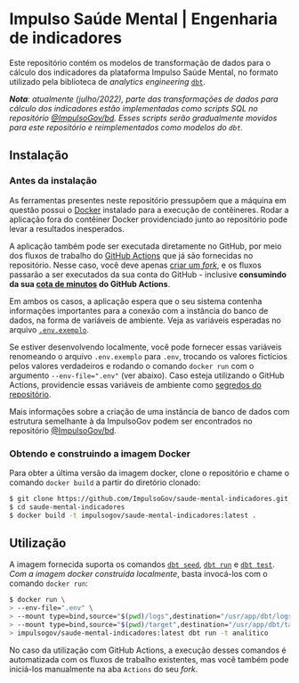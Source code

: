 <!--
SPDX-FileCopyrightText: 2022 ImpulsoGov <contato@impulsogov.org>

SPDX-License-Identifier: MIT
-->

# Impulso Saúde Mental | Engenharia de indicadores

Este repositório contém os modelos de transformação de dados para o cálculo dos
indicadores da plataforma Impulso Saúde Mental, no formato utilizado pela
biblioteca de _analytics engineering_ [`dbt`][].

_**Nota**: atualmente (julho/2022), parte das transformações de dados para
cálculo dos indicadores estão implementadas como scripts SQL no repositório
[@ImpulsoGov/bd][scripts legados]. Esses scripts serão gradualmente movidos
para este repositório e reimplementados como modelos do `dbt`._

[`dbt`]: https://getdbt.com/
[scripts legados]: https://github.com/ImpulsoGov/bd/tree/main/Scripts/saude_mental

## Instalação

### Antes da instalação

As ferramentas presentes neste repositório pressupõem que a máquina em questão
possui o [Docker][] instalado para a execução de contêineres. Rodar a aplicação
fora do contêiner Docker providenciado junto ao repositório pode levar a
resultados inesperados.

A aplicação também pode ser executada diretamente no GitHub, por meio dos
fluxos de trabalho do [GitHub Actions][] que já são fornecidas no repositório.
Nesse caso, você deve apenas
[criar um *fork*](https://github.com/ImpulsoGov/saude-mental-indicadores/fork),
e os fluxos passarão a ser executados da sua conta do GitHub - inclusive
**consumindo da sua [cota de minutos][GH Actions Billing] do GitHub Actions**.

Em ambos os casos, a aplicação espera que o seu sistema contenha informações
importantes para a conexão com a instância do banco de dados, na forma de
variáveis de ambiente. Veja as variáveis esperadas no arquivo
[`.env.exemplo`][].

Se estiver desenvolvendo localmente, você pode fornecer essas variáveis
renomeando o arquivo `.env.exemplo` para `.env`, trocando os valores fictícios
pelos valores verdadeiros e rodando o comando `docker run` com o argumento
`--env-file=".env"` (ver abaixo). Caso esteja utilizando o GitHub Actions,
providencie essas variáveis de ambiente como
[segredos do repositório][GH Action Secrets].

Mais informações sobre a criação de uma instância de banco
de dados com estrutura semelhante à da ImpulsoGov podem ser encontrados no
repositório [@ImpulsoGov/bd][].

[Docker]: https://docs.docker.com/get-docker/
[GitHub Actions]: https://github.com/features/actions
[GH Actions Billing]: https://docs.github.com/pt/billing/managing-billing-for-github-actions/about-billing-for-github-actions
[`.env.exemplo`]: ./.env.exemplo
[GH Action Secrets]: https://docs.github.com/pt/actions/security-guides/encrypted-secrets
[@ImpulsoGov/bd]: https://github.com/ImpulsoGov/bd

### Obtendo e construindo a imagem Docker

Para obter a última versão da imagem docker, clone o repositório e chame o
comando `docker build` a partir do diretório clonado:

```sh
$ git clone https://github.com/ImpulsoGov/saude-mental-indicadores.git
$ cd saude-mental-indicadores
$ docker build -t impulsogov/saude-mental-indicadores:latest .
```

## Utilização

A imagem fornecida suporta os comandos [`dbt seed`][], [`dbt run`][] e
[`dbt test`][]. _Com a imagem docker construída localmente_, basta invocá-los
com o comando `docker run`:

```sh
$ docker run \
> --env-file=".env" \
> --mount type=bind,source="$(pwd)/logs",destination="/usr/app/dbt/logs" \
> --mount type=bind,source="$(pwd)/target",destination="/usr/app/dbt/target" \
> impulsogov/saude-mental-indicadores:latest dbt run -t analitico
```

No caso da utilização com GitHub Actions, a execução desses comandos é
automatizada com os fluxos de trabalho existentes, mas você também pode
iniciá-los manualmente na aba `Actions` do seu *fork*.

[`dbt seed`]: https://docs.getdbt.com/reference/commands/seed
[`dbt run`]: https://docs.getdbt.com/reference/commands/run
[`dbt test`]: https://docs.getdbt.com/reference/commands/test
